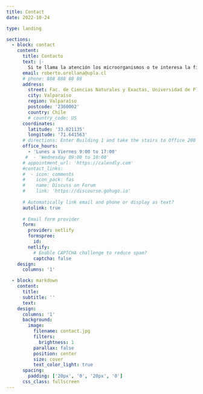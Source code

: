```yaml
---
title: Contact
date: 2022-10-24

type: landing

sections:
  - block: contact
    content:
      title: Contacto
      text: |-
        Si te llama la atención los microorganismos o te interesa la fisiología o la ecología microbiana......contáctanos!
      email: roberto.orellana@upla.cl
      # phone: 888 888 88 88
      address:
        street: Fac. de Ciencias Naturales y Exactas, Universidad de Playa Ancha. Subida Leopoldo Carvallo 270, Playa Ancha 
        city: Valparaíso
        region: Valparaíso
        postcode: '2360002'
        country: Chile
        # country_code: US
      coordinates:
        latitude: '33.021135'
        longitude: '71.641563'
      # directions: Enter Building 1 and take the stairs to Office 200 on Floor 2
      office_hours:
        - 'Lunes a Viernes 9:00 to 17:00'
       #  - 'Wednesday 09:00 to 10:00'
      # appointment_url: 'https://calendly.com'
      #contact_links:
      #  - icon: comments
      #    icon_pack: fas
      #    name: Discuss on Forum
      #    link: 'https://discourse.gohugo.io'
    
      # Automatically link email and phone or display as text?
      autolink: true
    
      # Email form provider
      form:
        provider: netlify
        formspree:
          id:
        netlify:
          # Enable CAPTCHA challenge to reduce spam?
          captcha: false
    design:
      columns: '1'

  - block: markdown
    content:
      title:
      subtitle: ''
      text:
    design:
      columns: '1'
      background:
        image: 
          filename: contact.jpg
          filters:
            brightness: 1
          parallax: false
          position: center
          size: cover
          text_color_light: true
      spacing:
        padding: ['20px', '0', '20px', '0']
      css_class: fullscreen
---
```

